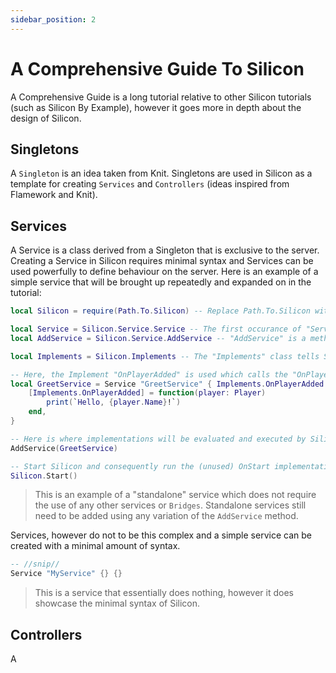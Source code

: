 ```yaml
---
sidebar_position: 2
---
```


# A Comprehensive Guide To Silicon
A Comprehensive Guide is a long tutorial relative to other Silicon tutorials (such as Silicon By Example), however it goes more in depth about the design of Silicon.

## Singletons
A `Singleton` is an idea taken from Knit.
Singletons are used in Silicon as a template for creating `Services` and `Controllers` (ideas inspired from Flamework and Knit).

## Services
A Service is a class derived from a Singleton that is exclusive to the server.
Creating a Service in Silicon requires minimal syntax and Services can be used powerfully to define behaviour on the server.
Here is an example of a simple service that will be brought up repeatedly and expanded on in the tutorial:

```lua
local Silicon = require(Path.To.Silicon) -- Replace Path.To.Silicon with the actual Silicon path (preferably absolute).

local Service = Silicon.Service.Service -- The first occurance of "Service" is a table that holds public methods in the Service class, the second occurance of "Service" is the method that creates a new Service.
local AddService = Silicon.Service.AddService -- "AddService" is a method that tells Silicon to add a service and execute its Implementations.

local Implements = Silicon.Implements -- The "Implements" class tells Silicon to hook to certain methods in a Singleton to run them under certain conditions, essentialy "implementing" certain methods.

-- Here, the Implement "OnPlayerAdded" is used which calls the "OnPlayerAdded" method of the Service when a new player joins the experience.
local GreetService = Service "GreetService" { Implements.OnPlayerAdded } {
	[Implements.OnPlayerAdded] = function(player: Player)
		print(`Hello, {player.Name}!`)
	end,
}

-- Here is where implementations will be evaluated and executed by Silicon.
AddService(GreetService)

-- Start Silicon and consequently run the (unused) OnStart implementation.
Silicon.Start()
```
> This is an example of a "standalone" service which does not require the use of any other services or `Bridges`.
> Standalone services still need to be added using any variation of the `AddService` method.

Services, however do not to be this complex and a simple service can be created with a minimal amount of syntax.

```lua
-- //snip//
Service "MyService" {} {}
```
> This is a service that essentially does nothing, however it does showcase the minimal syntax of Silicon.

## Controllers
A 
